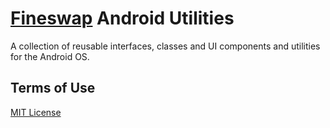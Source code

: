 [Fineswap][Fineswap] Android Utilities
==========================

A collection of reusable interfaces, classes and UI components and utilities for the Android OS.


Terms of Use
------------

[MIT License][mitlicense]

[Fineswap]:           http://fineswap.com/                                      "Fineswap"
[mitlicense]:         http://en.wikipedia.org/wiki/MIT_License                  "MIT License"
